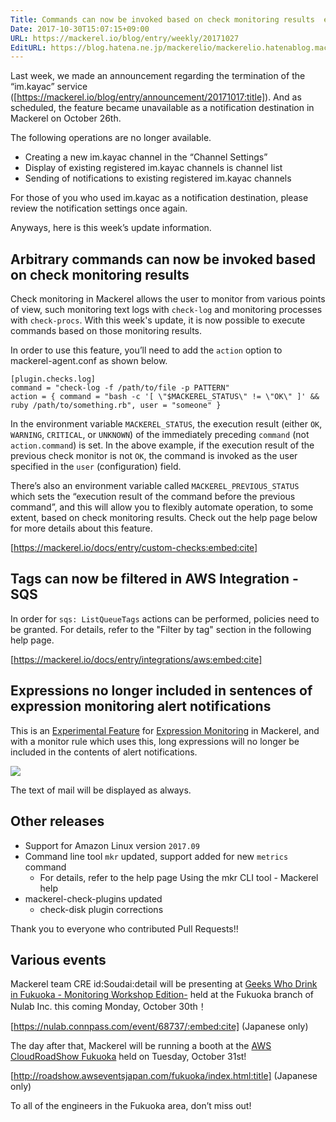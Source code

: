```yaml
---
Title: Commands can now be invoked based on check monitoring results  etc.
Date: 2017-10-30T15:07:15+09:00
URL: https://mackerel.io/blog/entry/weekly/20171027
EditURL: https://blog.hatena.ne.jp/mackerelio/mackerelio.hatenablog.mackerel.io/atom/entry/8599973812312762088
---
```


Last week, we made an announcement regarding the termination of the “im.kayac” service ([https://mackerel.io/blog/entry/announcement/20171017:title]). And as scheduled, the feature became unavailable as a notification destination in Mackerel on October 26th.

The following operations are no longer available.

- Creating a new im.kayac channel in the “Channel Settings”
- Display of existing registered im.kayac channels is channel list
- Sending of notifications to existing registered im.kayac channels

For those of you who used im.kayac as a notification destination, please review the notification settings once again.

Anyways, here is this week’s update information.


## Arbitrary commands can now be invoked based on check monitoring results 
Check monitoring in Mackerel allows the user to monitor from various points of view, such monitoring text logs with `check-log` and monitoring processes with `check-procs`. With this week's update, it is now possible to execute commands based on those monitoring results.

In order to use this feature, you’ll need to add the `action` option to mackerel-agent.conf as shown below.

```
[plugin.checks.log]
command = "check-log -f /path/to/file -p PATTERN"
action = { command = "bash -c '[ \"$MACKEREL_STATUS\" != \"OK\" ]' && ruby /path/to/something.rb", user = "someone" }
```

In the environment variable `MACKEREL_STATUS`, the execution result (either `OK`, `WARNING`, `CRITICAL`, or `UNKNOWN`) of the immediately preceding `command` (not `action.command`) is set. In the above example, if the execution result of the previous check monitor is not `OK`, the command is invoked as the user specified in the `user` (configuration) field. 

There’s also an environment variable called `MACKEREL_PREVIOUS_STATUS` which sets the “execution result of the command before the previous command”, and this will allow you to flexibly automate operation, to some extent, based on check monitoring results. Check out the help page below for more details about this feature.

[https://mackerel.io/docs/entry/custom-checks:embed:cite]


## Tags can now be filtered in AWS Integration - SQS
In order for `sqs: ListQueueTags` actions can be performed, policies need to be granted. For details, refer to the "Filter by tag" section in the following help page.


[https://mackerel.io/docs/entry/integrations/aws:embed:cite]


## Expressions no longer included in sentences of expression monitoring alert notifications
This is an [Experimental Feature](https://mackerel.io/docs/entry/advanced/experimental-features-config) for [Expression Monitoring](https://mackerel.io/docs/entry/expression-monitoring) in Mackerel, and with a monitor rule which uses this, long expressions will no longer be included in the contents of alert notifications.

![](https://cdn-ak.f.st-hatena.com/images/fotolife/a/andyyk/20171030/20171030125056.png)

The text of mail will be displayed as always.

## Other releases
- Support for Amazon Linux version `2017.09` 
- Command line tool `mkr`  updated, support added for new `metrics` command
    - For details, refer to the help page Using the mkr CLI tool - Mackerel help
- mackerel-check-plugins updated
    - check-disk plugin corrections

Thank you to everyone who contributed Pull Requests!!

## Various events
Mackerel team CRE id:Soudai:detail will be presenting at [Geeks Who Drink in Fukuoka - Monitoring Workshop Edition-](https://nulab.connpass.com/event/68737/) held at the Fukuoka branch of Nulab Inc. this coming Monday, October 30th！

[https://nulab.connpass.com/event/68737/:embed:cite] (Japanese only) 

The day after that, Mackerel will be running a booth at the  [AWS CloudRoadShow Fukuoka](http://roadshow.awseventsjapan.com/fukuoka/index.html) held on Tuesday, October 31st!

[http://roadshow.awseventsjapan.com/fukuoka/index.html:title]
(Japanese only) 


To all of the engineers in the Fukuoka area, don’t miss out!
